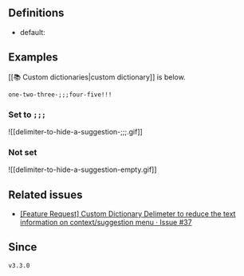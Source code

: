 ## Definitions

- default: 

## Examples

[[📚 Custom dictionaries|custom dictionary]] is below.

```
one-two-three-;;;four-five!!!
```

### Set to `;;;`

![[delimiter-to-hide-a-suggestion-;;;.gif]]

### Not set

![[delimiter-to-hide-a-suggestion-empty.gif]]

## Related issues

- [\[Feature Request\] Custom Dictionary Delimeter to reduce the text information on context/suggestion menu · Issue \#37](https://github.com/tadashi-aikawa/obsidian-various-complements-plugin/issues/37)

## Since

`v3.3.0`
